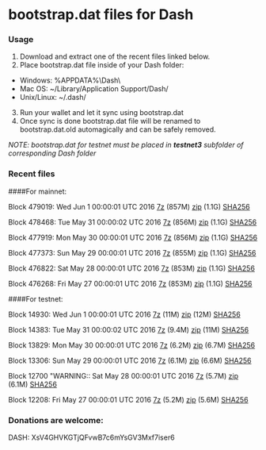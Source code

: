 # bootstrap.dat files for Dash

### Usage

1. Download and extract one of the recent files linked below.
2. Place bootstrap.dat file inside of your Dash folder:
 - Windows: %APPDATA%\Dash\
 - Mac OS: ~/Library/Application Support/Dash/
 - Unix/Linux: ~/.dash/
3. Run your wallet and let it sync using bootstrap.dat
4. Once sync is done bootstrap.dat file will be renamed to bootstrap.dat.old automagically and can be safely removed.

_NOTE: bootstrap.dat for testnet must be placed in **testnet3** subfolder of corresponding Dash folder_

### Recent files

####For mainnet:

Block 479019: Wed Jun  1 00:00:01 UTC 2016 [7z](https://transfer.sh/Efifk/bootstrap.dat.20160601.7z) (857M) [zip](https://transfer.sh/TNtuB/bootstrap.dat.20160601.zip) (1.1G) [SHA256](https://transfer.sh/V4Qhd/sha256.txt)

Block 478468: Tue May 31 00:00:02 UTC 2016 [7z](https://transfer.sh/js0Gk/bootstrap.dat.20160531.7z) (856M) [zip](https://transfer.sh/AklaI/bootstrap.dat.20160531.zip) (1.1G) [SHA256](https://transfer.sh/POUFv/sha256.txt)

Block 477919: Mon May 30 00:00:01 UTC 2016 [7z](https://transfer.sh/a6ybm/bootstrap.dat.20160530.7z) (856M) [zip](https://transfer.sh/UEiyK/bootstrap.dat.20160530.zip) (1.1G) [SHA256](https://transfer.sh/ORwUJ/sha256.txt)

Block 477373: Sun May 29 00:00:01 UTC 2016 [7z](https://transfer.sh/GSfO6/bootstrap.dat.20160529.7z) (855M) [zip](https://transfer.sh/vsoao/bootstrap.dat.20160529.zip) (1.1G) [SHA256](https://transfer.sh/ng9F0/sha256.txt)

Block 476822: Sat May 28 00:00:01 UTC 2016 [7z](https://transfer.sh/OGiCS/bootstrap.dat.20160528.7z) (853M) [zip](https://transfer.sh/ZEcSN/bootstrap.dat.20160528.zip) (1.1G) [SHA256](https://transfer.sh/7PnC3/sha256.txt)

Block 476268: Fri May 27 00:00:01 UTC 2016 [7z](https://transfer.sh/fn8eb/bootstrap.dat.20160527.7z) (853M) [zip](https://transfer.sh/qpZxY/bootstrap.dat.20160527.zip) (1.1G) [SHA256](https://transfer.sh/jWWBE/sha256.txt)

####For testnet:

Block 14930: Wed Jun  1 00:00:01 UTC 2016 [7z](https://transfer.sh/11NGhW/bootstrap.dat.20160601.7z) (11M) [zip](https://transfer.sh/FZWWC/bootstrap.dat.20160601.zip) (12M) [SHA256](https://transfer.sh/HM4Fo/sha256.txt)

Block 14383: Tue May 31 00:00:02 UTC 2016 [7z](https://transfer.sh/ew3VW/bootstrap.dat.20160531.7z) (9.4M) [zip](https://transfer.sh/bYrk1/bootstrap.dat.20160531.zip) (11M) [SHA256](https://transfer.sh/SepQm/sha256.txt)

Block 13829: Mon May 30 00:00:01 UTC 2016 [7z](https://transfer.sh/SD5Nk/bootstrap.dat.20160530.7z) (6.2M) [zip](https://transfer.sh/JDpHZ/bootstrap.dat.20160530.zip) (6.7M) [SHA256](https://transfer.sh/1GXhJ/sha256.txt)

Block 13306: Sun May 29 00:00:01 UTC 2016 [7z](https://transfer.sh/4nU2h/bootstrap.dat.20160529.7z) (6.1M) [zip](https://transfer.sh/13wB3r/bootstrap.dat.20160529.zip) (6.6M) [SHA256](https://transfer.sh/R2k85/sha256.txt)

Block 12700
"WARNING:: Sat May 28 00:00:01 UTC 2016 [7z](https://transfer.sh/D2qj7/bootstrap.dat.20160528.7z) (5.7M) [zip](https://transfer.sh/rxazN/bootstrap.dat.20160528.zip) (6.1M) [SHA256](https://transfer.sh/5h8lZ/sha256.txt)

Block 12208: Fri May 27 00:00:01 UTC 2016 [7z](https://transfer.sh/cjwBt/bootstrap.dat.20160527.7z) (5.2M) [zip](https://transfer.sh/11nAGM/bootstrap.dat.20160527.zip) (5.6M) [SHA256](https://transfer.sh/xt9s6/sha256.txt)

### Donations are welcome:

DASH: XsV4GHVKGTjQFvwB7c6mYsGV3Mxf7iser6
